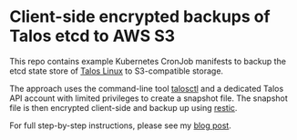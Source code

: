 # Client-side encrypted backups of Talos etcd to AWS S3

This repo contains example Kubernetes CronJob manifests to backup the etcd state store of [Talos Linux](https://talos.dev/) to S3-compatible storage.

The approach uses the command-line tool [talosctl](https://www.talos.dev/v1.3/learn-more/talosctl/) and a dedicated Talos API account with limited privileges to create a snapshot file. The snapshot file is then encrypted client-side and backup up using [restic](https://restic.net/).

For full step-by-step instructions, please see my [blog post](https://alexlubbock.com/encrypted-backup-talos-etcd-aws-s3).